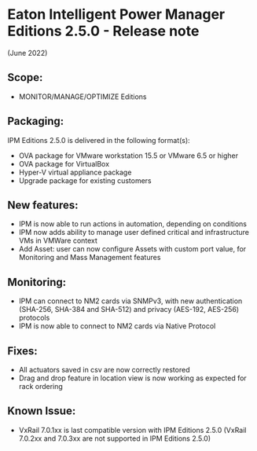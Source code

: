 # Eaton Intelligent Power Manager Editions 2.5.0 - Release note
(June 2022)

## Scope:
* MONITOR/MANAGE/OPTIMIZE Editions

## Packaging:
IPM Editions 2.5.0 is delivered in the following format(s):

* OVA package for VMware workstation 15.5 or VMware 6.5 or higher
* OVA package for VirtualBox
* Hyper-V virtual appliance package
* Upgrade package for existing customers

## New features:
* IPM is now able to run actions in automation, depending on conditions
* IPM now adds ability to manage user defined critical and infrastructure VMs in VMWare context
* Add Asset: user can now configure Assets with custom port value, for Monitoring and Mass Management features

## Monitoring:
* IPM can connect to NM2 cards via SNMPv3, with new authentication (SHA-256, SHA-384 and SHA-512) and privacy (AES-192, AES-256) protocols
* IPM is now able to connect to NM2 cards via Native Protocol

## Fixes:
* All actuators saved in csv are now correctly restored
* Drag and drop feature in location view is now working as expected for rack ordering

## Known Issue:

* VxRail 7.0.1xx is last compatible version with IPM Editions 2.5.0 (VxRail 7.0.2xx and 7.0.3xx are not supported in IPM Editions 2.5.0)

